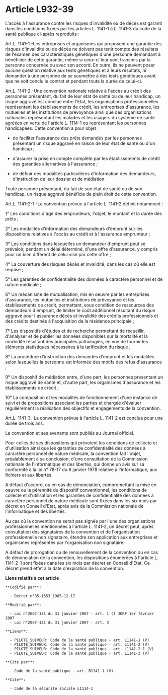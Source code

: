 # Article L932-39

L'accès à l'assurance contre les risques d'invalidité ou de décès est garanti dans les conditions fixées par les articles L.
1141-1 à L. 1141-3 du code de la santé publique ci-après reproduits : 

Art.L. 1141-1.-Les entreprises et organismes qui proposent une garantie des risques d'invalidité ou de décès ne doivent pas
tenir compte des résultats de l'examen des caractéristiques génétiques d'une personne demandant à bénéficier de cette
garantie, même si ceux-ci leur sont transmis par la personne concernée ou avec son accord. En outre, ils ne peuvent poser
aucune question relative aux tests génétiques et à leurs résultats, ni demander à une personne de se soumettre à des tests
génétiques avant que ne soit conclu le contrat et pendant toute la durée de celui-ci. 

Art.L. 1141-2.-Une convention nationale relative à l'accès au crédit des personnes présentant, du fait de leur état de santé
ou de leur handicap, un risque aggravé est conclue entre l'Etat, les organisations professionnelles représentant les
établissements de crédit, les entreprises d'assurance, les mutuelles et les institutions de prévoyance ainsi que des
organisations nationales représentant les malades et les usagers du système de santé agréées en vertu de l'article L. 1114-1
ou représentant les personnes handicapées. Cette convention a pour objet :

- de faciliter l'assurance des prêts demandés par les personnes présentant un risque aggravé en raison de leur état de santé
ou d'un handicap ;

- d'assurer la prise en compte complète par les établissements de crédit des garanties alternatives à l'assurance ;

- de définir des modalités particulières d'information des demandeurs, d'instruction de leur dossier et de médiation. 

Toute personne présentant, du fait de son état de santé ou de son handicap, un risque aggravé bénéficie de plein droit de
cette convention. 

Art.L. 1141-2-1.-La convention prévue à l'article L. 1141-2 définit notamment : 

1° Les conditions d'âge des emprunteurs, l'objet, le montant et la durée des prêts ; 

2° Les modalités d'information des demandeurs d'emprunt sur les dispositions relatives à l'accès au crédit et à l'assurance
emprunteur ; 

3° Les conditions dans lesquelles un demandeur d'emprunt peut se prévaloir, pendant un délai déterminé, d'une offre
d'assurance, y compris pour un bien différent de celui visé par cette offre ; 

4° La couverture des risques décès et invalidité, dans les cas où elle est requise ; 

5° Les garanties de confidentialité des données à caractère personnel et de nature médicale ; 

6° Un mécanisme de mutualisation, mis en oeuvre par les entreprises d'assurance, les mutuelles et institutions de prévoyance
et les établissements de crédit, permettant, sous condition de ressources des demandeurs d'emprunt, de limiter le coût
additionnel résultant du risque aggravé pour l'assurance décès et invalidité des crédits professionnels et des crédits
destinés à l'acquisition de la résidence principale ; 

7° Les dispositifs d'études et de recherche permettant de recueillir, d'analyser et de publier les données disponibles sur la
mortalité et la morbidité résultant des principales pathologies, en vue de fournir les éléments statistiques nécessaires à la
tarification du risque ; 

8° La procédure d'instruction des demandes d'emprunt et les modalités selon lesquelles la personne est informée des motifs
des refus d'assurance ; 

9° Un dispositif de médiation entre, d'une part, les personnes présentant un risque aggravé de santé et, d'autre part, les
organismes d'assurance et les établissements de crédit ; 

10° La composition et les modalités de fonctionnement d'une instance de suivi et de propositions associant les parties et
chargée d'évaluer régulièrement la réalisation des objectifs et engagements de la convention. 

Art.L. 1141-3.-La convention prévue à l'article L. 1141-2 est conclue pour une durée de trois ans.

La convention et ses avenants sont publiés au Journal officiel.

Pour celles de ses dispositions qui prévoient les conditions de collecte et d'utilisation ainsi que les garanties de
confidentialité des données à caractère personnel de nature médicale, la convention fait l'objet, préalablement à sa
conclusion, d'une consultation de la Commission nationale de l'informatique et des libertés, qui donne un avis sur sa
conformité à la loi n° 78-17 du 6 janvier 1978 relative à l'informatique, aux fichiers et aux libertés.

A défaut d'accord, ou en cas de dénonciation, compromettant la mise en oeuvre ou la pérennité du dispositif conventionnel,
les conditions de collecte et d'utilisation et les garanties de confidentialité des données à caractère personnel de nature
médicale sont fixées dans les six mois par décret en Conseil d'Etat, après avis de la Commission nationale de l'informatique
et des libertés.

Au cas où la convention ne serait pas signée par l'une des organisations professionnelles mentionnées à l'article L. 1141-2,
un décret peut, après consultation des signataires de la convention et de l'organisation professionnelle non signataire,
étendre son application aux entreprises et organismes représentés par l'organisation non signataire.

A défaut de prorogation ou de renouvellement de la convention ou en cas de dénonciation de la convention, les dispositions
énumérées à l'article L. 1141-2-1 sont fixées dans les six mois par décret en Conseil d'Etat. Ce décret prend effet à la date
d'expiration de la convention.

**Liens relatifs à cet article**

	**Codifié par**:

	  - Décret n°85-1353 1985-12-17

	**Modifié par**:

	  - Loi n°2007-131 du 31 janvier 2007 - art. 1 () JORF 1er février 2007
	  - Loi n°2007-131 du 31 janvier 2007 - art. 3

	**Liens**:

	  - PILOTE_SUIVEUR: Code de la santé publique - art. L1141-1 (V)
	  - PILOTE_SUIVEUR: Code de la santé publique - art. L1141-2 (V)
	  - PILOTE_SUIVEUR: Code de la santé publique - art. L1141-2-1 (V)
	  - PILOTE_SUIVEUR: Code de la santé publique - art. L1141-3 (V)

	**Cité par**:

	  - Code de la santé publique - art. R1141-1 (V)

	**Cite**:

	  - Code de la sécurité sociale L1114-1
